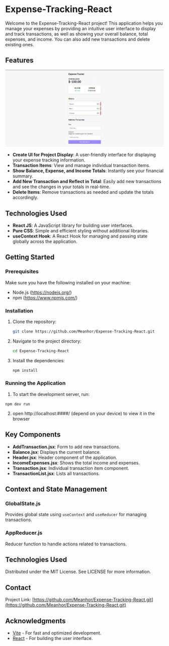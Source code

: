 # Expense-Tracking-React

Welcome to the Expense-Tracking-React project! This application helps you manage your expenses by providing an intuitive user interface to display and track transactions, as well as showing your overall balance, total expenses, and income. You can also add new transactions and delete existing ones.

## Features
![Home page](/src/assets/Home.png)

- **Create UI for Project Display**: A user-friendly interface for displaying your expense tracking information.
- **Transaction Items**: View and manage individual transaction items.
- **Show Balance, Expense, and Income Totals**: Instantly see your financial summary.
- **Add New Transaction and Reflect in Total**: Easily add new transactions and see the changes in your totals in real-time.
- **Delete Items**: Remove transactions as needed and update the totals accordingly.

## Technologies Used

- **React JS**: A JavaScript library for building user interfaces.
- **Pure CSS**: Simple and efficient styling without additional libraries.
- **useContext Hook**: A React Hook for managing and passing state globally across the application.

## Getting Started

### Prerequisites

Make sure you have the following installed on your machine:

- Node.js (https://nodejs.org/)
- npm (https://www.npmjs.com/)

### Installation

1. Clone the repository:
    ```bash
    git clone https://github.com/Meanhor/Expense-Tracking-React.git
    ```

2. Navigate to the project directory:
    ```bash
    cd Expense-Tracking-React
    ```

3. Install the dependencies:
    ```bash
    npm install
    ```

### Running the Application

1. To start the development server, run:
```
npm dev run
```
2. open http://localhost:####/ (depend on your device) to view it in the browser

## Key Components
- **AddTransaction.jsx**: Form to add new transactions.
- **Balance.jsx**: Displays the current balance.
- **Header.jsx**: Header component of the application.
- **IncomeExpenses.jsx**: Shows the total income and expenses.
- **Transaction.jsx**: Individual transaction item component.
- **TransactionList.jsx**: Lists all transactions.

## Context and State Management

### GlobalState.js

Provides global state using `useContext` and `useReducer` for managing transactions.

### AppReducer.js

Reducer function to handle actions related to transactions.


## Technologies Used
Distributed under the MIT License. See LICENSE for more information.

## Contact

Project Link: [https://github.com/Meanhor/Expense-Tracking-React.git](https://github.com/Meanhor/Expense-Tracking-React.git)

## Acknowledgments

- [Vite](https://vitejs.dev/) - For fast and optimized development.
- [React](https://reactjs.org/) - For building the user interface.
